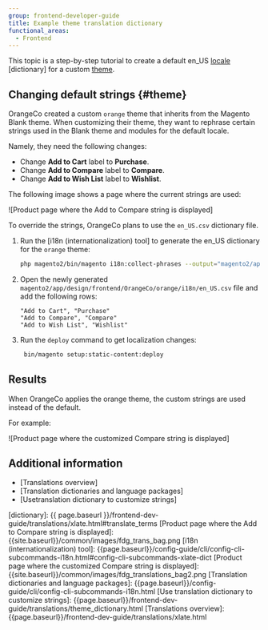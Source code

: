 ```yaml
---
group: frontend-developer-guide
title: Example theme translation dictionary
functional_areas:
  - Frontend
---
```


This topic is a step-by-step tutorial to create a default en_US [locale](https://glossary.magento.com/locale) [dictionary] for a custom [theme](https://glossary.magento.com/theme).

## Changing default strings {#theme}

OrangeCo created a custom `orange` theme that inherits from the Magento Blank theme. When customizing their theme, they want to rephrase certain strings used in the Blank theme and modules for the default locale.

Namely, they need the following changes:

-  Change **Add to Cart** label to **Purchase**.
-  Change **Add to Compare** label to **Compare**.
-  Change **Add to Wish List** label to **Wishlist**.

The following image shows a page where the current strings are used:

![Product page where the Add to Compare string is displayed]

To override the strings, OrangeCo plans to use the `en_US.csv` dictionary file.

1. Run the [i18n (internationalization) tool] to generate the en_US dictionary for the `orange` theme:

    ```bash
    php magento2/bin/magento i18n:collect-phrases --output="magento2/app/design/frontend/OrangeCo/orange/i18n/en_US.csv" magento2/app/design/frontend/OrangeCo/orange
    ```

1. Open the newly generated `magento2/app/design/frontend/OrangeCo/orange/i18n/en_US.csv` file and add the following rows:
    ```text
    "Add to Cart", "Purchase"
    "Add to Compare", "Compare"
    "Add to Wish List", "Wishlist"
    ```
1. Run the `deploy` command to get localization changes:

    ```bash
     bin/magento setup:static-content:deploy
    ```

## Results

When OrangeCo applies the orange theme, the custom strings are used instead of the default.

For example:

![Product page where the customized Compare string is displayed]

## Additional information

-  [Translations overview]
-  [Translation dictionaries and language packages]
-  [Usetranslation dictionary to customize strings]

[dictionary]: {{ page.baseurl }}/frontend-dev-guide/translations/xlate.html#translate_terms
[Product page where the Add to Compare string is displayed]: {{site.baseurl}}/common/images/fdg_trans_bag.png
[i18n (internationalization) tool]: {{page.baseurl}}/config-guide/cli/config-cli-subcommands-i18n.html#config-cli-subcommands-xlate-dict
[Product page where the customized Compare string is displayed]: {{site.baseurl}}/common/images/fdg_translations_bag2.png
[Translation dictionaries and language packages]: {{page.baseurl}}/config-guide/cli/config-cli-subcommands-i18n.html
[Use translation dictionary to customize strings]: {{page.baseurl}}/frontend-dev-guide/translations/theme_dictionary.html
[Translations overview]: {{page.baseurl}}/frontend-dev-guide/translations/xlate.html
